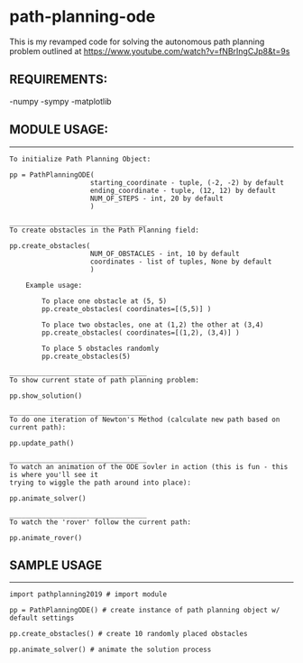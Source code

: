 # path-planning-ode

This is my revamped code for solving the autonomous path planning problem outlined at https://www.youtube.com/watch?v=fNBrIngCJp8&t=9s

## REQUIREMENTS:

-numpy
-sympy
-matplotlib

## MODULE USAGE:

__________________________________
    To initialize Path Planning Object:
    
    pp = PathPlanningODE(
                        starting_coordinate - tuple, (-2, -2) by default
                        ending_coordinate - tuple, (12, 12) by default
                        NUM_OF_STEPS - int, 20 by default
                        )

    __________________________________
    To create obstacles in the Path Planning field:
    
    pp.create_obstacles(
                        NUM_OF_OBSTACLES - int, 10 by default
                        coordinates - list of tuples, None by default
                        )

        Example usage:

            To place one obstacle at (5, 5)
            pp.create_obstacles( coordinates=[(5,5)] )

            To place two obstacles, one at (1,2) the other at (3,4)
            pp.create_obstacles( coordinates=[(1,2), (3,4)] )

            To place 5 obstacles randomly
            pp.create_obstacles(5)

    __________________________________
    To show current state of path planning problem:
    
    pp.show_solution()

    __________________________________
    To do one iteration of Newton's Method (calculate new path based on current path):
    
    pp.update_path()

    __________________________________
    To watch an animation of the ODE sovler in action (this is fun - this is where you'll see it
    trying to wiggle the path around into place):
    
    pp.animate_solver()

    __________________________________
    To watch the 'rover' follow the current path:
    
    pp.animate_rover()  

## SAMPLE USAGE

__________________________________
    
    import pathplanning2019 # import module
    
    pp = PathPlanningODE() # create instance of path planning object w/ default settings
    
    pp.create_obstacles() # create 10 randomly placed obstacles
    
    pp.animate_solver() # animate the solution process
